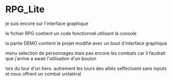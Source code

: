 # RPG_Lite
je suis encore sur l'interface graphique

le fichier RPG contient un code fonctionnel utilisant la console

la partie DEMO contient le projet modifié avec un bout d'interface graphique

menu selection de personnages mais pas encore les combats car il faudrait que j'arrive a await l'utilisation d'un bouton

lors du tour d'un hero. autrement les tours des alliés seffectuent sans inputs et nous offrent un combat unilatéral
